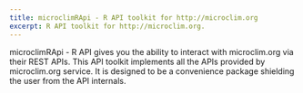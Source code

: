 ```yaml
---
title: microclimRApi - R API toolkit for http://microclim.org
excerpt: R API toolkit for http://microclim.org.
---
```

microclimRApi - R API gives you the ability to interact with microclim.org via their REST APIs. This API toolkit implements all the APIs provided by microclim.org service. It is designed to be a convenience package shielding the user from the API internals.